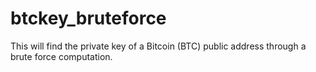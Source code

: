 # btckey_bruteforce
This will find the private key of a Bitcoin (BTC) public address through a brute force computation.
